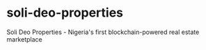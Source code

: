 # soli-deo-properties
Soli Deo Properties - Nigeria's first blockchain-powered real estate marketplace
